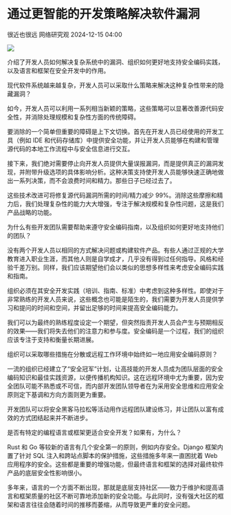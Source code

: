 #  通过更智能的开发策略解决软件漏洞   
很近也很远  网络研究观   2024-12-15 04:00  
  
![](https://mmbiz.qpic.cn/mmbiz_png/yvLFKBRPQxNbA3mQWG4468NiaK6g1YIaNJyoghLk5xyh9xRCXZPZXllSfY6PNztcyicOUZ1K1mqBF7eI7gTIoyKw/640?wx_fmt=png&from=appmsg "")  
  
介绍了开发人员如何解决复杂系统中的漏洞、组织如何更好地支持安全编码实践，以及语言和框架在安全开发中的作用。  
  
现代软件系统越来越复杂，开发人员可以采取什么策略来解决这种复杂性带来的隐藏漏洞？  
  
如今，开发人员可以利用一系列相当新颖的策略，这些策略可以显著改善源代码安全性，并消除处理规模和复杂性方面的传统障碍。  
  
要消除的一个简单但重要的障碍是上下文切换。首先在开发人员已经使用的开发工具（例如 IDE 和代码存储库）中提供安全功能，并让开发人员能够在构建和管理源代码的本地工作流程中与安全信息进行交互。  
  
接下来，我们绝对需要停止向开发人员提供大量误报漏洞，而是提供真正的漏洞发现，并附带升级选项的具体影响分析。这种决策支持使开发人员能够快速正确地做出一系列决策，而不会浪费时间和精力。那些日子已经过去了。  
  
这些技术改进可将修复源代码漏洞所需的时间/精力减少 99%。消除这些摩擦和精力后，我们处理复杂性的能力大大增强，专注于解决规模和复杂性问题，这是我们产品战略的功能。  
  
为什么有些开发团队需要帮助来遵守安全编码指南，以及组织如何更好地支持他们的团队？  
  
没有两个开发人员以相同的方式解决问题或构建软件产品。有些人通过正规的大学教育进入职业生涯，而其他人则是自学成才，几乎没有得到过任何指导。风格和经验千差万别。同样，我们应该期望他们会以类似的思想多样性来考虑安全编码实践和指南。  
  
组织必须在其安全开发实践（培训、指南、标准）中考虑到这种多样性。即使对于非常熟练的开发人员来说，这些概念也可能是陌生的，我们需要为开发人员提供学习和提问的时间和空间，并留出足够的时间来提高安全编码能力。  
  
我们可以为最终的熟练程度设定一个期望，但突然指责开发人员会产生与预期相反的效果——我们将失去他们的注意力和参与度。安全编码是一个过程，我们的组织应该专注于支持和衡量长期进展。  
  
组织可以采取哪些措施在分散或远程工作环境中始终如一地应用安全编码原则？  
  
一流的组织已经建立了“安全冠军”计划，让高技能的开发人员成为团队层面的安全编码知识和最佳实践资源，以便传播机构知识。这在远程环境中尤为重要，因为安全团队可能不熟悉或不可信，而内部开发团队领导者在为采用安全思维和应用安全原则定下基调和方向方面则更为重要。  
  
开发团队可以将安全黑客马拉松等活动用作远程团队建设练习，并让团队以富有成效的方式团结起来并不断进步。  
  
是否有特定的编程语言或框架更适合安全开发？如果有，为什么？  
  
Rust 和 Go 等较新的语言有几个安全第一的原则，例如内存安全。Django 框架内置了针对 SQL 注入和跨站点脚本的保护措施，这些措施多年来一直困扰着 Web 应用程序的安全。这些都是重要的增强功能，但最终语言和框架的选择对最终软件产品的底层安全性影响很小。  
  
多年来，语言的一个方面不断出现，那就是底层支持社区——致力于维护和提高语言和框架质量的社区不断可靠地添加新的安全功能。与此同时，没有强大社区的框架和语言往往会随着时间的推移而萎缩，从而导致更严重的安全问题。  
  
